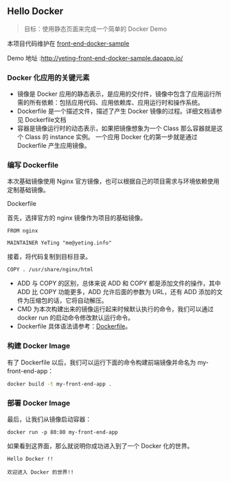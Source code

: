 ## Hello Docker
> 目标：使用静态页面来完成一个简单的 Docker Demo

本项目代码维护在 [front-end-docker-sample](https://github.com/Ye-Ting/front-end-docker-sample) 

Demo 地址 :http://yeting-front-end-docker-sample.daoapp.io/

### Docker 化应用的关键元素

* 镜像是 Docker 应用的静态表示，是应用的交付件，镜像中包含了应用运行所需的所有依赖：包括应用代码、应用依赖库、应用运行时和操作系统。
* Dockerfile 是一个描述文件，描述了产生 Docker 镜像的过程。详细文档请参见 Dockerfile文档
* 容器是镜像运行时的动态表示，如果把镜像想象为一个 Class 那么容器就是这个 Class 的 instance 实例。
一个应用 Docker 化的第一步就是通过 Dockerfile 产生应用镜像。

### 编写 Dockerfile

本次基础镜像使用 Nginx 官方镜像，也可以根据自己的项目需求与环境依赖使用定制基础镜像。

Dockerfile

首先，选择官方的 nginx 镜像作为项目的基础镜像。

```
FROM nginx

MAINTAINER YeTing "me@yeting.info"
```

接着，将代码复制到目标目录。

```
COPY . /usr/share/nginx/html
```

* ADD 与 COPY 的区别，总体来说 ADD 和 COPY 都是添加文件的操作，其中 ADD 比 COPY 功能更多，ADD 允许后面的参数为 URL，还有 ADD 添加的文件为压缩包的话，它将自动解压。
* CMD 为本次构建出来的镜像运行起来时候默认执行的命令，我们可以通过 docker run 的启动命令修改默认运行命令。
* Dockerfile 具体语法请参考：[Dockerfile](https://docs.docker.com/reference/builder/)。

### 构建 Docker Image

有了 Dockerfile 以后，我们可以运行下面的命令构建前端镜像并命名为 my-front-end-app：

```bash
docker build -t my-front-end-app .
```

### 部署 Docker Image

最后，让我们从镜像启动容器：

```
docker run -p 80:80 my-front-end-app
```

如果看到这界面，那么就说明你成功进入到了一个 Docker 化的世界。

```
Hello Docker !!

欢迎进入 Docker 的世界!!
```

